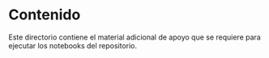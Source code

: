 # Contenido

Este directorio contiene el material adicional de apoyo que se requiere para ejecutar los notebooks del repositorio.
